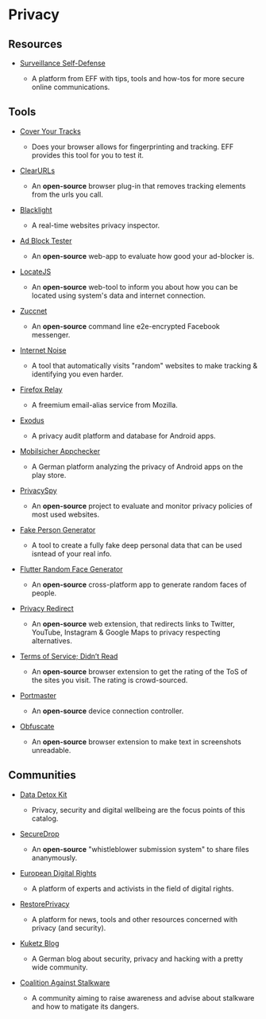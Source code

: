 # Privacy

## Resources

- [Surveillance Self-Defense](https://ssd.eff.org)
  
   - A platform from EFF with tips, tools and how-tos for more secure online communications.

## Tools

* [Cover Your Tracks](https://coveryourtracks.eff.org)
  
   * Does your browser allows for fingerprinting and tracking. EFF provides this tool for you to test it.

* [ClearURLs](https://github.com/ClearURLs/Addon)
  
   * An **open-source** browser plug-in that removes tracking elements from the urls you call.

* [Blacklight](https://themarkup.org/blacklight)
  
   * A real-time websites privacy inspector.

* [Ad Block Tester](https://d3ward.github.io/toolz/src/adblock.html)
  
   * An **open-source** web-app to evaluate how good your ad-blocker is.

* [LocateJS](https://github.com/z0ccc/LocateJS)
  
   * An **open-source** web-tool to inform you about how you can be located using system's data and internet connection.

* [Zuccnet](https://github.com/tomquirk/zuccnet)
  
   * An **open-source** command line e2e-encrypted Facebook messenger.

* [Internet Noise](https://makeinternetnoise.com/index.html)
  
   * A tool that automatically visits "random" websites to make tracking & identifying you even harder.

* [Firefox Relay](https://relay.firefox.com)
  
   * A freemium email-alias service from Mozilla.

* [Exodus](https://exodus-privacy.eu.org)
  
   * A privacy audit platform and database for Android apps.

* [Mobilsicher Appchecker](https://appcheck.mobilsicher.de)
  
   * A German platform analyzing the privacy of Android apps on the play store.

* [PrivacySpy](https://privacyspy.org)
  
   * An **open-source** project to evaluate and monitor privacy policies of most used websites.

* [Fake Person Generator](https://www.fakepersongenerator.com)
  
   * A tool to create a fully fake deep personal data that can be used isntead of your real info.

* [Flutter Random Face Generator](https://github.com/adityar224/Random-Face-Generator)
  
   * An **open-source** cross-platform app to generate random faces of people.

* [Privacy Redirect](https://github.com/SimonBrazell/privacy-redirect)
  
   * An **open-source** web extension, that redirects links to Twitter, YouTube, Instagram & Google Maps to privacy respecting alternatives.

* [Terms of Service; Didn’t Read](https://github.com/tosdr)
  
   * An **open-source** browser extension to get the rating of the ToS of the sites you visit. The rating is crowd-sourced.

* [Portmaster](https://github.com/safing/portmaster/)
  
   * An **open-source** device connection controller.

* [Obfuscate](https://gitlab.com/vincenttunru/obfuscate)
  
   * An **open-source** browser extension to make text in screenshots unreadable.

## Communities

* [Data Detox Kit](https://datadetoxkit.org)
  
   * Privacy, security and digital wellbeing are the focus points of this catalog.

* [SecureDrop](https://securedrop.org)
  
   * An **open-source** "whistleblower submission system" to share files ananymously.

* [European Digital Rights](https://edri.org)
  
   * A platform of experts and activists in the field of digital rights.

* [RestorePrivacy](https://restoreprivacy.com)
  
   * A platform for news, tools and other resources concerned with privacy (and security).

* [Kuketz Blog](https://www.kuketz-blog.de)
  
   * A German blog about security, privacy and hacking with a pretty wide community.

* [Coalition Against Stalkware](https://stopstalkerware.org)
  
   * A community aiming to raise awareness and advise about stalkware and how to matigate its dangers.
